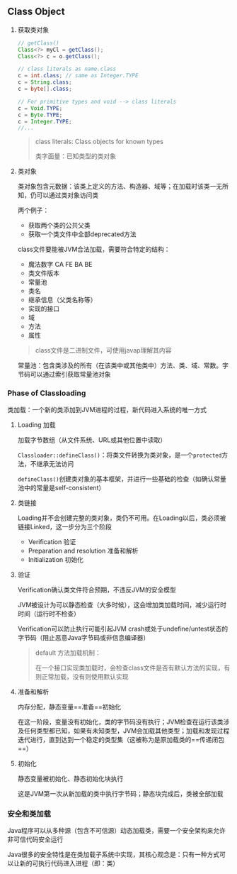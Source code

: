 ## Class Object

1. 获取类对象

   ```java
   // getClass()
   Class<?> myCl = getClass();
   Class<?> c = o.getClass();
   
   // class literals as name.class
   c = int.class; // same as Integer.TYPE
   c = String.class;
   c = byte[].class;
   
   // For primitive types and void --> class literals
   c = Void.TYPE;
   c = Byte.TYPE;
   c = Integer.TYPE;
   //...
   ```

   > class literals: Class objects for known types
   >
   > 类字面量：已知类型的类对象

2. 类对象

   类对象包含元数据：该类上定义的方法、构造器、域等；在加载时该类一无所知，仍可以通过类对象访问类

   两个例子：

   - 获取两个类的公共父类
   - 获取一个类文件中全部deprecated方法

   class文件要能被JVM合法加载，需要符合特定的结构：

   - 魔法数字 CA FE BA BE
   - 类文件版本
   - 常量池
   - 类名
   - 继承信息（父类名称等）
   - 实现的接口
   - 域
   - 方法
   - 属性

   > class文件是二进制文件，可使用javap理解其内容

   常量池：包含类涉及的所有（在该类中或其他类中）方法、类、域、常数。字节码可以通过索引获取常量池对象

### Phase of Classloading

类加载：一个新的类添加到JVM进程的过程，新代码进入系统的唯一方式

1. Loading 加载

   加载字节数组（从文件系统、URL或其他位置中读取）

   `Classloader::defineClass()`：将类文件转换为类对象，是一个`protected`方法，不继承无法访问

   `defineClass()`创建类对象的基本框架，并进行一些基础的检查（如确认常量池中的常量是self-consistent）

2. 类链接

   Loading并不会创建完整的类对象，类仍不可用。在Loading以后，类必须被链接Linked，这一步分为三个阶段

   - Verification 验证
   - Preparation and resolution 准备和解析
   - Initialization 初始化

3. 验证

   Verification确认类文件符合预期，不违反JVM的安全模型

   JVM被设计为可以静态检查（大多时候），这会增加类加载时间，减少运行时时间（运行时不检查）

   Verification可以防止执行可能引起JVM crash或处于undefine/untest状态的字节码（阻止恶意Java字节码或非信息编译器）

   > default 方法加载机制：
   >
   > 在一个接口实现类加载时，会检查class文件是否有默认方法的实现，有则正常加载，没有则使用默认实现

4. 准备和解析

   内存分配，静态变量==准备==初始化

   在这一阶段，变量没有初始化，类的字节码没有执行；JVM检查在运行该类涉及任何类型都已知，如果有未知类型，JVM会加载其他类型；加载和发现过程迭代进行，直到达到一个稳定的类型集（这被称为是原加载类的==传递闭包==）

5. 初始化

   静态变量被初始化、静态初始化块执行

   这是JVM第一次从新加载的类中执行字节码；静态块完成后，类被全部加载

### 安全和类加载

Java程序可以从多种源（包含不可信源）动态加载类，需要一个安全架构来允许非可信代码安全运行

Java很多的安全特性是在类加载子系统中实现，其核心观念是：只有一种方式可以让新的可执行代码进入进程（即：类）